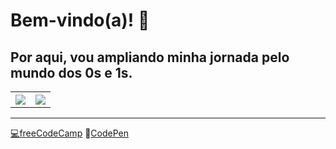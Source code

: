 <h1>  Bem-vindo(a)! 👋</h1>

<h2>Por aqui, vou ampliando minha jornada pelo mundo dos 0s e 1s.</h2>
<a href="https://github.com/anuraghazra/github-readme-stats">
<table>

<tr>
<th> <img src="https://github-readme-stats.vercel.app/api?username=guirque&show_icons=true&theme=tokyonight"> </th>
<th> <img src="https://github-readme-stats.vercel.app/api/top-langs/?username=guirque&layout=compact&show_icons=true&theme=tokyonight"> </th>
</tr>
</table>
<hr/>


💻[freeCodeCamp](https://www.freecodecamp.org/guircc)
📑[CodePen](https://codepen.io/guircc)
